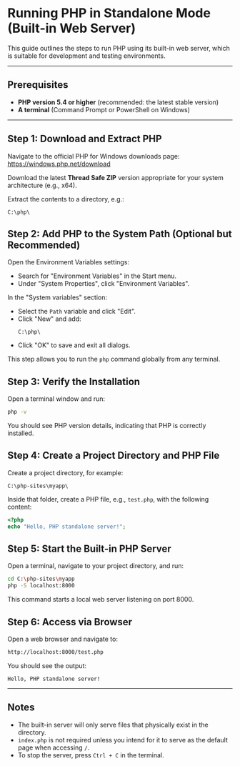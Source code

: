 # Running PHP in Standalone Mode (Built-in Web Server)

This guide outlines the steps to run PHP using its built-in web server, which is suitable for development and testing environments.

---

## Prerequisites

- **PHP version 5.4 or higher** (recommended: the latest stable version)
- **A terminal** (Command Prompt or PowerShell on Windows)

---

## Step 1: Download and Extract PHP

Navigate to the official PHP for Windows downloads page:  
https://windows.php.net/download

Download the latest **Thread Safe ZIP** version appropriate for your system architecture (e.g., x64).

Extract the contents to a directory, e.g.:

```plaintext
C:\php\
```

## Step 2: Add PHP to the System Path (Optional but Recommended)

Open the Environment Variables settings:

- Search for "Environment Variables" in the Start menu.
- Under "System Properties", click "Environment Variables".

In the "System variables" section:

- Select the `Path` variable and click "Edit".
- Click "New" and add:
  ```plaintext
  C:\php\
  ```
- Click "OK" to save and exit all dialogs.

This step allows you to run the `php` command globally from any terminal.

## Step 3: Verify the Installation

Open a terminal window and run:

```bash
php -v
```

You should see PHP version details, indicating that PHP is correctly installed.

## Step 4: Create a Project Directory and PHP File

Create a project directory, for example:

```plaintext
C:\php-sites\myapp\
```

Inside that folder, create a PHP file, e.g., `test.php`, with the following content:

```php
<?php
echo "Hello, PHP standalone server!";
```

## Step 5: Start the Built-in PHP Server

Open a terminal, navigate to your project directory, and run:

```bash
cd C:\php-sites\myapp
php -S localhost:8000
```

This command starts a local web server listening on port 8000.

## Step 6: Access via Browser

Open a web browser and navigate to:

```bash
http://localhost:8000/test.php
```

You should see the output:

```plaintext
Hello, PHP standalone server!
```

---

## Notes

- The built-in server will only serve files that physically exist in the directory.
- `index.php` is not required unless you intend for it to serve as the default page when accessing `/`.
- To stop the server, press `Ctrl + C` in the terminal.
